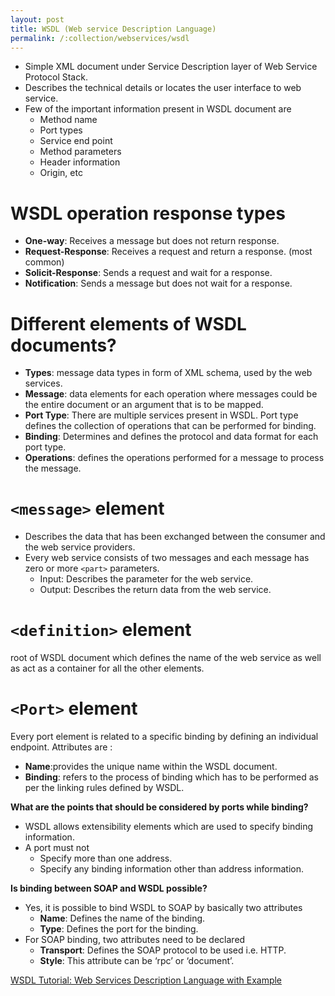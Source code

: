 ```yaml
---
layout: post
title: WSDL (Web service Description Language)
permalink: /:collection/webservices/wsdl
---
```


- Simple XML document under Service Description layer of Web Service Protocol Stack.
- Describes the technical details or locates the user interface to web service.
- Few of the important information present in WSDL document are
  * Method name
  * Port types
  * Service end point
  * Method parameters
  * Header information
  * Origin, etc

# WSDL operation response types
- **One-way**: Receives a message but does not return response.
- **Request-Response**: Receives a request and return a response. (most common)
- **Solicit-Response**: Sends a request and wait for a response.
- **Notification**: Sends a message but does not wait for a response.

# Different elements of WSDL documents?
* **Types**: message data types in form of XML schema, used by the web services.
* **Message**: data elements for each operation where messages could be the entire document or an argument that is to be mapped.
* **Port Type**: There are multiple services present in WSDL. Port type defines the collection of operations that can be performed for binding.
* **Binding**: Determines and defines the protocol and data format for each port type.
* **Operations**: defines the operations performed for a message to process the message.

# `<message>` element
- Describes the data that has been exchanged between the consumer and the web service providers.
- Every web service consists of two messages and each message has zero or more `<part>` parameters.
  - Input: Describes the parameter for the web service.
  - Output: Describes the return data from the web service.

# `<definition>` element
root of WSDL document which defines the name of the web service as well as act as a container for all the other elements.

# `<Port>` element
Every port element is related to a specific binding by defining an individual endpoint. Attributes are :
- **Name**:provides the unique name within the WSDL document.
- **Binding**: refers to the process of binding which has to be performed as per the linking rules defined by WSDL.

**What are the points that should be considered by ports while binding?**  
- WSDL allows extensibility elements which are used to specify binding information.
- A port must not
  - Specify more than one address.
  - Specify any binding information other than address information.

**Is binding between SOAP and WSDL possible?**  
- Yes, it is possible to bind WSDL to SOAP by basically two attributes
  - **Name**: Defines the name of the binding.
  - **Type**: Defines the port for the binding.
- For SOAP binding, two attributes need to be declared
  - **Transport**: Defines the SOAP protocol to be used i.e. HTTP.
  - **Style**: This attribute can be ‘rpc’ or ‘document’.

[WSDL Tutorial: Web Services Description Language with Example](https://www.guru99.com/wsdl-web-services-description-language.html)